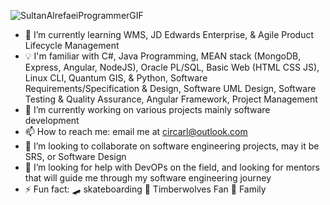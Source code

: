 ![SultanAlrefaeiProgrammerGIF](https://github.com/Circarl/Circarl/assets/94388078/13bf38c7-6f2f-4782-84f9-69ba7a8f43da)



- 🌱 I’m currently learning WMS, JD Edwards Enterprise, & Agile Product Lifecycle Management
- 💡 I'm familiar with C#, Java Programming, MEAN stack (MongoDB, Express, Angular, NodeJS), Oracle PL/SQL, Basic Web (HTML CSS JS), Linux CLI, Quantum GIS, & Python, Software   
      Requirements/Specification & Design, Software UML Design, Software Testing & Quality Assurance, Angular Framework, Project Management
- 🔭 I’m currently working on various projects mainly software development
- 📫 How to reach me: email me at circarl@outlook.com
- 👯 I’m looking to collaborate on software engineering projects, may it be SRS, or Software Design
- 🤔 I’m looking for help with DevOPs on the field, and looking for mentors that will guide me through my software engineering journey
- ⚡ Fun fact: 🛹 skateboarding 🏀 Timberwolves Fan 💖 Family




<!--
**Circarl/Circarl** is a ✨ _special_ ✨ repository because its `README.md` (this file) appears on your GitHub profile.

Here are some ideas to get you started:

- 🔭 I’m currently working on ...
- 🌱 I’m currently learning ...
- 👯 I’m looking to collaborate on ...
- 🤔 I’m looking for help with ...
- 💬 Ask me about ...
- 📫 How to reach me: ...
- 😄 Pronouns: ...
- ⚡ Fun fact: ...
-->

